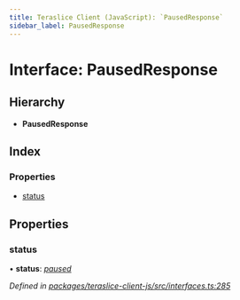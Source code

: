 ```yaml
---
title: Teraslice Client (JavaScript): `PausedResponse`
sidebar_label: PausedResponse
---
```


# Interface: PausedResponse

## Hierarchy

* **PausedResponse**

## Index

### Properties

* [status](pausedresponse.md#status)

## Properties

###  status

• **status**: *[paused](../enums/executionstatus.md#paused)*

*Defined in [packages/teraslice-client-js/src/interfaces.ts:285](https://github.com/terascope/teraslice/blob/f95bb5556/packages/teraslice-client-js/src/interfaces.ts#L285)*
